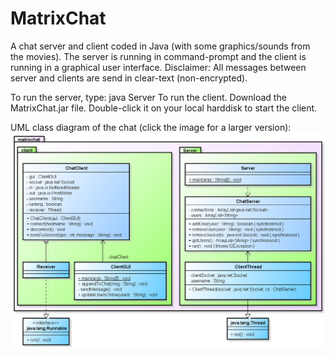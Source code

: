 # MatrixChat
A chat server and client coded in Java (with some graphics/sounds from the movies). The server is running in command-prompt and the client is running in a graphical user interface. Disclaimer: All messages between server and clients are send in clear-text (non-encrypted).

To run the server, type: java Server
To run the client. Download the MatrixChat.jar file. Double-click it on your local harddisk to start the client.

UML class diagram of the chat (click the image for a larger version):
![Alt text](https://github.com/mb44/MatrixChat/blob/master/matrixchat.png?raw=true "UML Class diagram")

